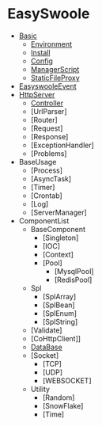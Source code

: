 # EasySwoole
- [Basic](README.md)
    - [Environment](Introduction/environment.md)
    - [Install](Introduction/install.md)
    - [Config](Introduction/config.md)
    - [ManagerScript](Introduction/managerScript.md)
    - [StaticFileProxy](Introduction/staticFileProxy.md)
- [EasyswooleEvent](Event/easyswooleEvent.md)
- [HttpServer](Http/httpServer.md)
    - [Controller](Http/controller.md)
    - [UrlParser]
    - [Router]
    - [Request]
    - [Response]
    - [ExceptionHandler]
    - [Problems]
- BaseUsage
    - [Process]
    - [AsyncTask]
    - [Timer]
    - [Crontab]
    - [Log]
    - [ServerManager]    
- ComponentList
    - BaseComponent
        - [Singleton]
        - [IOC]
        - [Context]
        - [Pool]
            - [MysqlPool]
            - [RedisPool]
    - Spl
        - [SplArray]
        - [SplBean]
        - [SplEnum]
        - [SplString]    
    - [Validate]       
    - [CoHttpClient]]     
    - [DataBase](Component/mysqli.md)   
    - [Socket]
        - [TCP]
        - [UDP]
        - [WEBSOCKET]     
    - Utility
        - [Random]
        - [SnowFlake]
        - [Time]
    
    